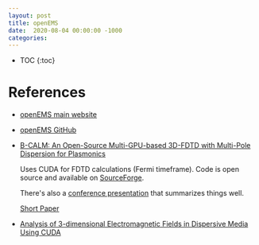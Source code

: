```yaml
---
layout: post
title: openEMS
date:  2020-08-04 00:00:00 -1000
categories:
---
```


* TOC
{:toc}



# References

* [openEMS main website](https://openems.de/start/)
* [openEMS GitHub](https://github.com/thliebig/openEMS-Project)


* [B-CALM: An Open-Source Multi-GPU-based 3D-FDTD with Multi-Pole Dispersion for Plasmonics](https://www.jpier.org/PIER/pier138/31.13030606.pdf)


    Uses CUDA for FDTD calculations (Fermi timeframe). Code is open source and available on
    [SourceForge](https://sourceforge.net/projects/b-calm/).

    There's also a [conference presentation](https://master.dl.sourceforge.net/project/b-calm/NUSODTALK.pdf?viasf=1)
    that summarizes things well.

    [Short Paper](https://ee.stanford.edu/~dabm/407.pdf)

* [Analysis of 3-dimensional Electromagnetic Fields in Dispersive Media Using CUDA](https://www.jpier.org/PIERM/pierm16/15.10112506.pdf)

